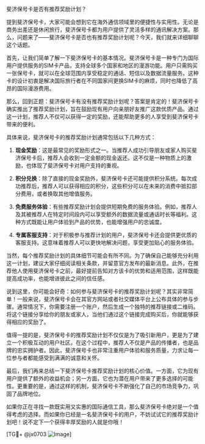 斐济保号卡是否有推荐奖励计划？

提到斐济保号卡，大家可能会想到它在海外通信领域里的便捷性与实用性。无论是商务出差还是休闲旅行，斐济保号卡都为用户提供了灵活多样的通讯解决方案。那么，问题来了——斐济保号卡是否也有推荐奖励计划呢？今天，我们就来详细聊聊这个话题。

首先，让我们简单了解一下斐济保号卡的基本情况。斐济保号卡是一种专门为国际用户提供服务的SIM卡产品，支持全球多个国家和地区的漫游功能。用户只需购买一张保号卡，就可以在全球范围内享受稳定的通话、短信以及数据流量服务。这种卡的设计初衷是解决国际旅行者在不同国家间更换SIM卡的麻烦，同时也降低了高昂的国际漫游费用。

那么，回到正题：斐济保号卡有没有推荐奖励计划呢？答案是肯定的！斐济保号卡确实推出了推荐奖励计划，旨在鼓励现有用户向亲朋好友推广这款优质产品。通过这一计划，推荐人不仅可以获得一定的奖励，还能帮助更多的人享受到斐济保号卡带来的便利。

具体来说，斐济保号卡的推荐奖励计划通常包括以下几种方式：

1. **现金奖励**：这是最常见的奖励形式之一。当推荐人成功引导朋友或家人购买斐济保号卡后，推荐人会收到一定金额的现金返还。这不仅是一种物质上的激励，也体现了斐济保号卡对用户支持的重视。

2. **积分兑换**：除了直接的现金奖励外，斐济保号卡还可能提供积分系统。每次成功推荐后，推荐人可以获得相应的积分，这些积分可以在未来的消费中抵扣部分费用，或者换取其他增值服务。

3. **免费服务体验**：有些推荐奖励计划会提供短期免费的服务体验。例如，推荐人及其被推荐人在特定时间段内可以享受额外的数据流量或通话时长等福利。这种方式既能让用户体验到产品的优势，也能增强用户的忠诚度。

4. **专属客服支持**：对于积极参与推荐计划的用户，斐济保号卡还会提供更优质的客服支持。这意味着推荐人可以更快地解决问题，享受更加贴心的服务体验。

当然，每个推荐奖励计划的具体细节可能会有所不同。为了确保自己能够充分利用这一计划，建议大家仔细阅读相关条款，并留意官方发布的最新消息。此外，在推荐他人使用斐济保号卡之前，最好提前告知对方该卡的优势和适用范围，这样既能提高成功率，也能增进彼此之间的信任感。

说到这里，你可能会好奇：如何参与斐济保号卡的推荐奖励计划呢？其实非常简单！一般来说，斐济保号卡会在其官方网站或者社交媒体平台上公布具体的参与步骤。通常情况下，你需要注册一个账户，然后生成一个独特的推荐链接或二维码。将这个链接分享给你的朋友或家人，当他们通过这个链接完成购买后，你就能够获得相应的奖励了。

值得一提的是，斐济保号卡的推荐奖励计划不仅仅是为了吸引新用户，更是为了建立一个积极互动的用户社区。在这个过程中，推荐人不仅是产品的传播者，也是品牌的忠实拥护者。因此，斐济保号卡也非常注重用户体验和服务质量，力求让每一位参与者都能感受到满满的诚意和关怀。

最后，我们再来总结一下斐济保号卡推荐奖励计划的核心价值。一方面，它为现有用户提供了额外的收益机会；另一方面，它也为潜在用户带来了更多选择的可能性。更重要的是，通过这样的机制，斐济保号卡不断强化了自己的市场竞争力，巩固了品牌地位。

如果你正在寻找一款既实用又实惠的国际通信工具，那么斐济保号卡绝对是一个值得考虑的选择。而如果你已经是一名斐济保号卡的用户，不妨试试它的推荐奖励计划吧！说不定下一个获得丰厚奖励的人就是你哦！

[TG💪+ @jx0703 ![Image](https://github.com/user-attachments/assets/dbca1d08-cadb-493c-b0ec-ad6f7a83f270)]